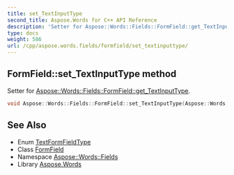 ```yaml
---
title: set_TextInputType
second_title: Aspose.Words for C++ API Reference
description: 'Setter for Aspose::Words::Fields::FormField::get_TextInputType.'
type: docs
weight: 586
url: /cpp/aspose.words.fields/formfield/set_textinputtype/
---
```

## FormField::set_TextInputType method


Setter for [Aspose::Words::Fields::FormField::get_TextInputType](../get_textinputtype/).

```cpp
void Aspose::Words::Fields::FormField::set_TextInputType(Aspose::Words::Fields::TextFormFieldType value)
```

## See Also

* Enum [TextFormFieldType](../../textformfieldtype/)
* Class [FormField](../)
* Namespace [Aspose::Words::Fields](../../)
* Library [Aspose.Words](../../../)
